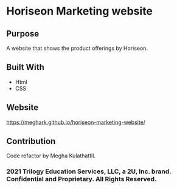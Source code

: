# Horiseon Marketing website

## Purpose

A website that shows the product offerings by Horiseon.

## Built With
* Html
* CSS

## Website
https://meghark.github.io/horiseon-marketing-website/

## Contribution
Code refactor by Megha Kulathattil.

### 2021 Trilogy Education Services, LLC, a 2U, Inc. brand. Confidential and Proprietary. All Rights Reserved.
